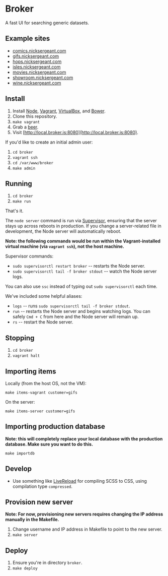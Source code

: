 Broker
======

A fast UI for searching generic datasets.

Example sites
-------------

- <a href="http://comics.nicksergeant.com">comics.nicksergeant.com</a>
- <a href="http://gifs.nicksergeant.com">gifs.nicksergeant.com</a>
- <a href="http://hops.nicksergeant.com">hops.nicksergeant.com</a>
- <a href="http://isles.nicksergeant.com">isles.nicksergeant.com</a>
- <a href="http://movies.nicksergeant.com">movies.nicksergeant.com</a>
- <a href="http://showroom.nicksergeant.com">showroom.nicksergeant.com</a>
- <a href="http://wine.nicksergeant.com">wine.nicksergeant.com</a>

Install
-------

1. Install [Node](http://nodejs.org/), [Vagrant](http://www.vagrantup.com/), [VirtualBox](https://www.virtualbox.org/), and [Bower](http://bower.io/).
2. Clone this repository.
4. `make vagrant`
5. Grab a [beer](http://hops.nicksergeant.com/).
6. Visit [http://local.broker.is:8080](http://local.broker.is:8080).

If you'd like to create an initial admin user:

1. `cd broker`
2. `vagrant ssh`
3. `cd /var/www/broker`
4. `make admin`

Running
-------

1. `cd broker`
2. `make run`

That's it.

The `node server` command is run via [Supervisor](http://supervisord.org/),
ensuring that the server stays up across reboots in production. If you change
a server-related file in development, the Node server will automatically reboot.

**Note: the following commands would be run within the Vagrant-installed
virtual machine (via `vagrant ssh`), not the host machine.**

Supervisor commands:

- `sudo supervisorctl restart broker` -- restarts the Node server.
- `sudo supervisorctl tail -f broker stdout` -- watch the Node server logs.

You can also use `ssc` instead of typing out `sudo supervisorctl` each time.

We've included some helpful aliases:

- `logs` -- runs `sudo supervisorctl tail -f broker stdout`.
- `run` -- restarts the Node server and begins watching logs. You can safely `Cmd + C` from here and the Node server will remain up.
- `rs` -- restart the Node server.

Stopping
--------

1. `cd broker`
2. `vagrant halt`

Importing items
---------------

Locally (from the host OS, not the VM):

`make items-vagrant customer=gifs`

On the server:

`make items-server customer=gifs`

Importing production database
-----------------------------

**Note: this will completely replace your local database with the production
database. Make sure you want to do this.**

`make importdb`

Develop
-------

- Use something like [LiveReload](http://livereload.com/) for compiling SCSS to CSS, using compilation type `compressed`.

Provision new server
--------------------

**Note: For now, provisioning new servers requires changing the IP address manually
in the Makefile.**

1. Change username and IP address in Makefile to point to the new server.
2. `make server`

Deploy
------

1. Ensure you're in directory `broker`.
2. `make deploy`
